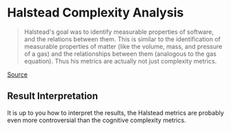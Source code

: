 # Halstead Complexity Analysis

> Halstead's goal was to identify measurable properties of software, and the relations between them. This is similar to the identification of measurable properties of matter (like the volume, mass, and pressure of a gas) and the relationships between them (analogous to the gas equation). Thus his metrics are actually not just complexity metrics.

[Source](https://en.wikipedia.org/wiki/Halstead_complexity_measures)

## Result Interpretation

It is up to you how to interpret the results, the Halstead metrics are probably even more controversial than the cognitive complexity metrics.
